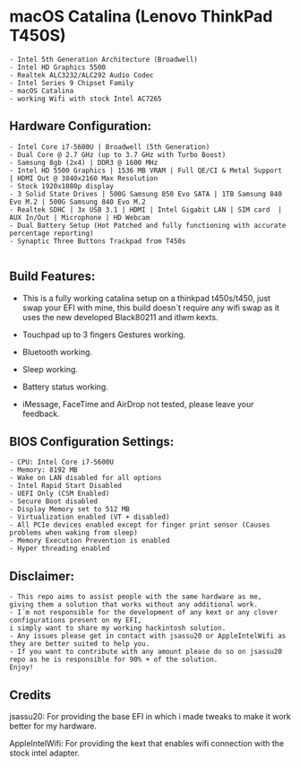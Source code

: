 # macOS Catalina (Lenovo ThinkPad T450S)

```  
- Intel 5th Generation Architecture (Broadwell)
- Intel HD Graphics 5500
- Realtek ALC3232/ALC292 Audio Codec
- Intel Series 9 Chipset Family
- macOS Catalina
- working Wifi with stock Intel AC7265
```


   
## Hardware Configuration:

```  
- Intel Core i7-5600U | Broadwell (5th Generation) 
- Dual Core @ 2.7 GHz (up to 3.7 GHz with Turbo Boost) 
- Samsung 8gb (2x4) | DDR3 @ 1600 MHz
- Intel HD 5500 Graphics | 1536 MB VRAM | Full QE/CI & Metal Support  | HDMI Out @ 3840x2160 Max Resolution
- Stock 1920x1080p display
- 3 Solid State Drives | 500G Samsung 850 Evo SATA | 1TB Samsung 840 Evo M.2 | 500G Samsung 840 Evo M.2
- Realtek SDHC | 3x USB 3.1 | HDMI | Intel Gigabit LAN | SIM card  | AUX In/Out | Microphone | HD Webcam 
- Dual Battery Setup (Hot Patched and fully functioning with accurate percentage reporting)   
- Synaptic Three Buttons Trackpad from T450s 
 
```
    
## Build Features:

- This is a fully working catalina setup on a thinkpad t450s/t450, just swap your EFI with mine, this build doesn´t require any wifi swap as it uses the new developed Black80211 and itlwm kexts.

- Touchpad up to 3 fingers Gestures working.

- Bluetooth working.

- Sleep working.

- Battery status working.

- iMessage, FaceTime and AirDrop not tested, please leave your feedback.


## BIOS Configuration Settings:

```  
- CPU: Intel Core i7-5600U
- Memory: 8192 MB
- Wake on LAN disabled for all options
- Intel Rapid Start Disabled
- UEFI Only (CSM Enabled)
- Secure Boot disabled
- Display Memory set to 512 MB 
- Virtualization enabled (VT + disabled)
- All PCIe devices enabled except for finger print sensor (Causes problems when waking from sleep)
- Memory Execution Prevention is enabled
- Hyper threading enabled
```

## Disclaimer:

``` 
- This repo aims to assist people with the same hardware as me,
giving them a solution that works without any additional work.
- I´m not responsible for the development of any kext or any clover configurations present on my EFI,
i simply want to share my working hackintosh solution.
- Any issues please get in contact with jsassu20 or AppleIntelWifi as they are better suited to help you.
- If you want to contribute with any amount please do so on jsassu20 repo as he is responsible for 90% + of the solution.
Enjoy!
``` 

## Credits

jsassu20: For providing the base EFI in which i made tweaks to make it work better for my hardware.

AppleIntelWifi: For providing the kext that enables wifi connection with the stock intel adapter.


